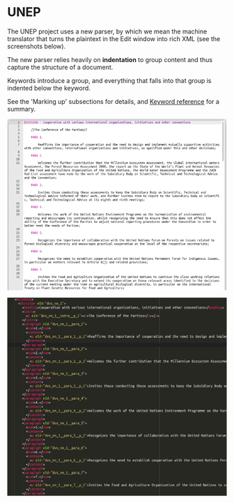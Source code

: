 # UNEP

The UNEP project uses a new parser, by which we mean the machine translator that turns the plaintext in the Edit window into rich XML \(see the screenshots below\).

The new parser relies heavily on **indentation** to group content and thus capture the structure of a document.

Keywords introduce a group, and everything that falls into that group is indented below the keyword.

See the 'Marking up' subsections for details, and [Keyword reference](keyword-reference.md) for a summary.

![](../../.gitbook/assets/image%20%28112%29.png)

![](../../.gitbook/assets/image%20%28116%29.png)



